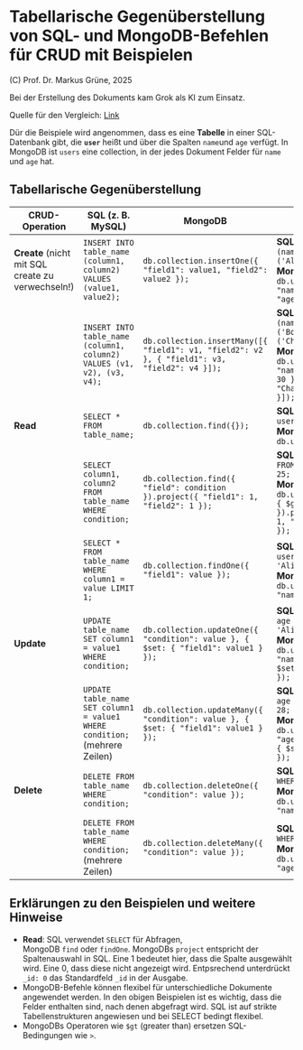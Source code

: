# Tabellarische Gegenüberstellung von SQL- und MongoDB-Befehlen für CRUD mit Beispielen

(C) Prof. Dr. Markus Grüne, 2025

Bei der Erstellung des Dokuments kam Grok als KI zum Einsatz.  

Quelle für den Vergleich: [Link](https://www.mongodb.com/docs/manual/reference/sql-comparison/)  

Dür die Beispiele wird angenommen, dass es eine **Tabelle** in einer SQL-Datenbank gibt, die **`user`** heißt und über die Spalten `name`und `age` verfügt.
In MongoDB ist `users` eine collection, in der jedes Dokument Felder für `name` und  `age` hat.

## Tabellarische Gegenüberstellung

| **CRUD-Operation** | **SQL (z. B. MySQL)** | **MongoDB** | **Beispiele**               |
|---------------|-----------------------|---------------------|----------------------------------|
| **Create**   (nicht mit SQL create zu verwechseln!) | `INSERT INTO table_name (column1, column2) VALUES (value1, value2);`                 | `db.collection.insertOne({ "field1": value1, "field2": value2 });`          | **SQL**: `INSERT INTO users (name, age) VALUES ('Alice', 25);`<br>  **MongoDB**: `db.users.insertOne({ "name": "Alice", "age": 25 });` |
|               | `INSERT INTO table_name (column1, column2) VALUES (v1, v2), (v3, v4);`               | `db.collection.insertMany([{ "field1": v1, "field2": v2 }, { "field1": v3, "field2": v4 }]);` | **SQL**: `INSERT INTO users (name, age) VALUES ('Bob', 30), ('Charlie', 28);`<br> **MongoDB**: `db.users.insertMany([{ "name": "Bob", "age": 30 }, { "name": "Charlie", "age": 28 }]);` |
| **Read**      | `SELECT * FROM table_name;`                                                          | `db.collection.find({});`                                                  | **SQL**: `SELECT * FROM users;` <br> **MongoDB**: `db.users.find({});`           |
|               | `SELECT column1, column2 FROM table_name WHERE condition;`                           | `db.collection.find({ "field": condition }).project({ "field1": 1, "field2": 1 });` | **SQL**: `SELECT name, age FROM users WHERE age > 25;`<br> **MongoDB**: `db.users.find({ "age": { $gt: 25 } }).project({ "name": 1, "age": 1, "_id": 0 });` |
|               | `SELECT * FROM table_name WHERE column1 = value LIMIT 1;`                            | `db.collection.findOne({ "field1": value });`                              | **SQL**: `SELECT * FROM users WHERE name = 'Alice' LIMIT 1;`<br> **MongoDB**: `db.users.findOne({ "name": "Alice" });` |
| **Update**    | `UPDATE table_name SET column1 = value1 WHERE condition;`                            | `db.collection.updateOne({ "condition": value }, { $set: { "field1": value1 } });` | **SQL**: `UPDATE users SET age = 26 WHERE name = 'Alice';`<br> **MongoDB**: `db.users.updateOne({ "name": "Alice" }, { $set: { "age": 26 } });` |
|               | `UPDATE table_name SET column1 = value1 WHERE condition;` (mehrere Zeilen)           | `db.collection.updateMany({ "condition": value }, { $set: { "field1": value1 } });` | **SQL**: `UPDATE users SET age = 30 WHERE age > 28;`<br> **MongoDB**: `db.users.updateMany({ "age": { $gt: 28 } }, { $set: { "age": 30 } });` |
| **Delete**    | `DELETE FROM table_name WHERE condition;`                                            | `db.collection.deleteOne({ "condition": value });`                         | **SQL**: `DELETE FROM users WHERE name = 'Alice';`<br> **MongoDB**: `db.users.deleteOne({ "name": "Alice" });` |
|               | `DELETE FROM table_name WHERE condition;` (mehrere Zeilen)                           | `db.collection.deleteMany({ "condition": value });`                        | **SQL**: `DELETE FROM users WHERE age > 30;`  **MongoDB**: `db.users.deleteMany({ "age": { $gt: 30 } });` |

## Erklärungen zu den Beispielen und weitere Hinweise  

- **Read**: SQL verwendet `SELECT` für Abfragen, <br>  MongoDB `find` oder `findOne`. MongoDBs `project` entspricht der Spaltenauswahl in SQL. Eine 1 bedeutet hier, dass die Spalte ausgewählt wird. Eine 0, dass diese nicht angezeigt wird. Entpsrechend unterdrückt  `_id: 0`  das Standardfeld `_id` in der Ausgabe.
- MongoDB-Befehle können flexibel für unterschiedliche Dokumente angewendet werden. In den obigen Beispielen ist es wichtig, dass die Felder enthalten sind, nach denen abgefragt wird. SQL ist auf strikte Tabellenstrukturen angewiesen und bei SELECT bedingt flexibel.
- MongoDBs Operatoren wie `$gt` (greater than) ersetzen SQL-Bedingungen wie `>`.
